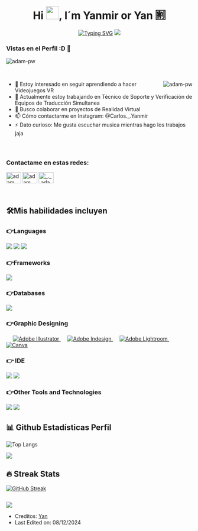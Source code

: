 <h1 align="center">Hi <img src="https://media.giphy.com/media/hvRJCLFzcasrR4ia7z/giphy.gif"width="35">, I´m Yanmir or Yan 🈹 </h1>
<p align="center">
<a href="https://git.io/typing-svg"><img src="https://readme-typing-svg.herokuapp.com?font=Fira+Code&pause=1000&color=F71835&background=8281FF00&width=435&lines=Estudiante+de+Ingenier%C3%ADa+en+Sistemas;Espero+puedan+encontrar+algo;de+su+agrado+%3AD" alt="Typing SVG" /></a>
<a href="https://www.youtube.com/watch?v=dQw4w9WgXcQ"><img src="https://user-images.githubusercontent.com/73097560/115834477-dbab4500-a447-11eb-908a-139a6edaec5c.gif"></a>
<br>

<p align="right"> <h3>Vistas en el Perfil :D 🥇</h3> <img src="https://komarev.com/ghpvc/?username=adam-pw&label=Profile%20views&color=0e75b6&style=flat"
    alt="adam-pw" /> 
  </p>

<br>

<p><img align="right" src="https://github.com/Adam-pw/Adam-pw/blob/main/animation_500_kxa883sd.gif" alt="adam-pw" /></p>

- 👀 Estoy interesado en seguir aprendiendo a hacer Videojuegos VR
- 🌱 Actualmente estoy trabajando en Técnico de Soporte y Verificación de Equipos de Traducción Simultanea
- 💞️ Busco colaborar en proyectos de Realidad Virtual
- 📫 Cómo contactarme en Instagram: @Carlos._.Yanmir
- ⚡ Dato curioso: Me gusta escuchar musica mientras hago los trabajos jaja


<br>

## <h3 align="left">Contactame en estas redes:</h3>
<p align="left">
  <a href="https://www.linkedin.com/in/carlos-yanmir-guerrero-arroyo-286a36309/" target="blank"><img align="center"
      src="https://raw.githubusercontent.com/rahuldkjain/github-profile-readme-generator/master/src/images/icons/Social/linked-in-alt.svg"
      alt="adam pithewan" height="30" width="40" /></a>
  <a href="https://www.facebook.com/carlosyanmir.guerreroarroyo/?_rdr" target="blank"><img align="center"
      src="https://raw.githubusercontent.com/rahuldkjain/github-profile-readme-generator/master/src/images/icons/Social/facebook.svg"
      alt="adam pithen wala" height="30" width="40" /></a>
  <a href="https://www.instagram.com/carlos._.yanmir/" target="blank"><img align="center"
      src="https://raw.githubusercontent.com/rahuldkjain/github-profile-readme-generator/master/src/images/icons/Social/instagram.svg"
      alt="_._.adam._" height="30" width="40" /></a>

</p>

<br>


## 🛠️Mis habilidades incluyen

### 👉Languages
<span> 
  <img src="https://img.shields.io/badge/HTML5-E34F26?style=for-the-badge&logo=html5&logoColor=white">
  <img src="https://img.shields.io/badge/JavaScript-F7DF1E?style=for-the-badge&logo=javascript&logoColor=black">
  <img src="https://img.shields.io/badge/Java-ED8B00?style=for-the-badge&logo=java&logoColor=white">
</span>

### 👉Frameworks
<span>
  <img src="https://img.shields.io/badge/Bootstrap-563D7C?style=for-the-badge&logo=bootstrap&logoColor=white">
</span>

### 👉Databases
<span>
  <img src="https://img.shields.io/badge/MySQL-00000F?style=for-the-badge&logo=mysql&logoColor=white">
</span>

### 👉Graphic Designing
<p align="left">
  &emsp;
  	
  
<a href="https://www.adobe.com/in/products/illustrator.html" target="_blank"> 
    <img alt="Adobe Illustrator" src="https://img.shields.io/badge/Adobe Illustrator-%23FF9A00.svg?style=flat&logo=adobeillustrator&logoColor=white"/>
  </a> 
  &emsp;
  <a href="https://www.adobe.com/in/products/indesign.html" target="_blank"> 
    <img alt="Adobe Indesign" src="https://img.shields.io/badge/Adobe Indesign-%e749a0.svg?style=flat&logo=adobeindesign&logoColor=white"/> 
  </a> 
    &emsp;
  <a href="https://www.adobe.com/in/products/photoshop-lightroom.html" target="_blank"> 
    <img alt="Adobe Lightroom" src="https://img.shields.io/badge/Adobe Lightroom-%2300f.svg?style=flat&logo=adobelightroom&logoColor=white"/>
  </a>
    &emsp;
  <a href="#">
  	<img alt="Canva" src="https://img.shields.io/badge/Canva-%2300C4CC.svg?style=flat&logo=Canva&logoColor=white"/>
  </a>
 </p>

 
### 👉 IDE
<span>
<img src="https://img.shields.io/badge/Android_Studio-3DDC84?style=for-the-badge&logo=android-studio&logoColor=white">
<img src="https://img.shields.io/badge/Visual_Studio_Code-0078D4?style=for-the-badge&logo=visual%20studio%20code&logoColor=white">


### 👉Other Tools and Technologies
<span>
  <img src="https://img.shields.io/badge/Git-F05032?style=for-the-badge&logo=git&logoColor=white">
  <img src="https://img.shields.io/badge/Xampp-F37623?style=for-the-badge&logo=xampp&logoColor=white">

</span>


                                
<br>

## 📊 Github Estadísticas Perfil

 ![Top Langs](https://github-readme-stats.vercel.app/api/top-langs/?username=YanmirG&theme=tokyonight)

<a href="https://www.youtube.com/watch?v=dQw4w9WgXcQ"><img src="https://user-images.githubusercontent.com/73097560/115834477-dbab4500-a447-11eb-908a-139a6edaec5c.gif"></a>

## 🔥 Streak Stats 

[![GitHub Streak](https://github-readme-streak-stats.herokuapp.com?user=YanmirG&theme=merko&locale=es)](https://git.io/streak-stats)

      
<p align="left"> <a href="https://twitter.com/" target="blank"><img
      src="https://img.shields.io/twitter/follow/?logo=twitter&style=for-the-badge" alt="" /></a> </p>
      
<a href="https://www.youtube.com/watch?v=dQw4w9WgXcQ"><img src="https://user-images.githubusercontent.com/73097560/115834477-dbab4500-a447-11eb-908a-139a6edaec5c.gif"></a>


* Creditos: [Yan](https://github.com/YanmirG)
* Last Edited on: 08/12/2024
